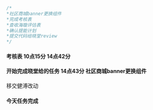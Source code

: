 ```javaScript
/*
*社区商城banner更换组件
*完成考核表
*查收海璇评估表
*确认提能计划
*提交代码给晓堂review
*/
```
#### 考核表 10点15分 14点42分

#### 开始完成晓堂给的任务 14点43分 社区商城banner更换组件
移交健溥改动

#### 今天任务完成